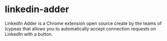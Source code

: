 # linkedin-adder
LinkedIn Adder is a Chrome extension open source create by the teams of Icypeas that allows you to automatically accept connection requests on LinkedIn with a button.
